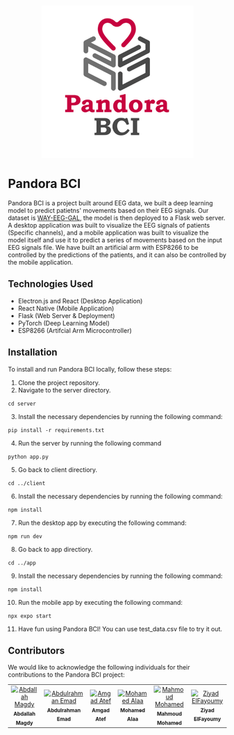 <div align="center">
  <img src="app/assets/logo.png" height="350px" />
</div>

# Pandora BCI

Pandora BCI is a project built around EEG data, we built a deep learning model to predict patietns' movements based on their EEG signals. Our dataset is [WAY-EEG-GAL](https://www.nature.com/articles/sdata201447), the model is then deployed to a Flask web server. A desktop application was built to visualize the EEG signals of patients (Specific channels), and a mobile application was built to visualize the model itself and use it to predict a series of movements based on the input EEG signals file. We have built an artificial arm with ESP8266 to be controlled by the predictions of the patients, and it can also be controlled by the mobile application.

## Technologies Used

- Electron.js and React (Desktop Application)
- React Native (Mobile Application)
- Flask (Web Server & Deployment)
- PyTorch (Deep Learning Model)
- ESP8266 (Artifcial Arm Microcontroller)

## Installation

To install and run Pandora BCI locally, follow these steps:

1. Clone the project repository.
2. Navigate to the server directory.

```
cd server
```

3. Install the necessary dependencies by running the following command:

```
pip install -r requirements.txt
```

4. Run the server by running the following command

```
python app.py
```

5. Go back to client directiory.

```
cd ../client
```

6. Install the necessary dependencies by running the following command:

```
npm install
```

7. Run the desktop app by executing the following command:

```
npm run dev
```

8. Go back to app directiory.

```
cd ../app
```

9. Install the necessary dependencies by running the following command:

```
npm install
```

10. Run the mobile app by executing the following command:

```
npx expo start
```

11. Have fun using Pandora BCI! You can use test_data.csv file to try it out.

## Contributors

We would like to acknowledge the following individuals for their contributions to the Pandora BCI project:

<table>
  <tr>
    <td align="center">
      <a href="https://github.com/Bodykudo" target="_black">
        <img
          src="https://avatars.githubusercontent.com/u/17731926?v=4"
          width="150px;"
          alt="Abdallah Magdy"
        />
        <br />
        <sub><b>Abdallah Magdy</b></sub></a
      >
    </td>
    <td align="center">
      <a href="https://github.com/abduelrahmanemad" target="_black">
        <img
          src="https://avatars.githubusercontent.com/u/104274128?v=4"
          width="150px;"
          alt="Abdulrahman Emad"
        />
        <br />
        <sub><b>Abdulrahman Emad</b></sub></a
      >
    </td>
    <td align="center">
      <a href="https://github.com/amg-eng" target="_black">
        <img
          src="https://avatars.githubusercontent.com/u/101107538?v=4"
          width="150px;"
          alt="Amgad Atef"
        />
        <br />
        <sub><b>Amgad Atef</b></sub></a
      >
    </td>
    <td align="center">
      <a href="https://github.com/MohamedAlaaAli" target="_black">
        <img
          src="https://avatars.githubusercontent.com/u/94873742?v=4"
          width="150px;"
          alt="Mohamed Alaa"
        />
        <br />
        <sub><b>Mohamed Alaa</b></sub></a
      >
    </td>
    <td align="center">
      <a href="https://github.com/Mahmoudm007" target="_black">
        <img
          src="https://avatars.githubusercontent.com/u/101353088?v=4"
          width="150px;"
          alt="Mahmoud Mohamed"
        />
        <br />
        <sub><b>Mahmoud Mohamed</b></sub></a
      >
    </td>
    <td align="center">
      <a href="https://github.com/ziyad-hf" target="_black">
        <img
          src="https://avatars.githubusercontent.com/u/99608059?v=4"
          width="150px;"
          alt="Ziyad ElFayoumy"
        />
        <br />
        <sub><b>Ziyad ElFayoumy</b></sub></a
      >
    </td>
  </tr>
</table>
